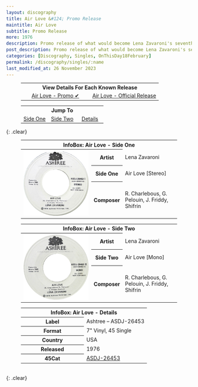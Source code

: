 ```yaml
---
layout: discography
title: Air Love &#124; Promo Release
maintitle: Air Love 
subtitle: Promo Release
more: 1976
description: Promo release of what would become Lena Zavaroni's seventh single.
post_description: Promo release of what would become Lena Zavaroni's seventh single.
categories: [Discography, Singles, OnThisDay18February]
permalink: /discography/singles/:name
last_modified_at: 26 November 2023
---
```


<figure class="fig3">
<table style="text-align:center;">
<tr><th colspan="6">View Details For Each Known Release</th></tr>
<tr><td style="width:50%;"><a href="/discography/singles/1976-air-love-promo">Air Love - Promo &#x2714;</a></td><td style="width:50%;"><a href="/discography/singles/1977-02-18-air-love">Air Love - Official Release</a></td></tr>
</table>
</figure>

<figure class="fig3">
<table style="text-align:center;">
<tr><th colspan="6">Jump To</th></tr>
<tr><td style="width:33%;"><a href="#infobox1">Side One</a></td><td style="width:34%;"><a href="#infobox2">Side Two</a></td><td style="width:33%;"><a href="#infobox3">Details</a></td></tr>
</table>
</figure>

{: .clear}

<figure class="fig3">
<table>
<tr id="infobox1"><th colspan="3">InfoBox: Air Love - Side One</th></tr>
<tr>
<th style="width:45%; vertical-align:top;" rowspan="6" class="top"><a href="/assets/images/singles/lena-zavaroni-air-love-stereo-version-ashtree-records-holdings.jpg"><img src="/assets/images/singles/lena-zavaroni-air-love-stereo-version-ashtree-records-holdings.jpg" class="full-width zoom-in" /></a></th>
</tr>
<tr><th style="width:15%;">Artist</th><td>Lena Zavaroni</td></tr>
<tr><th>Side One</th><td>Air Love [Stereo]</td></tr>
<tr><th>Composer</th><td id="white">R. Charlebous,
G. Pelouin,
J. Friddy, Shifrin</td></tr>
</table>
</figure>

<figure class="fig3">
<table>
<tr id="infobox2"><th colspan="3">InfoBox: Air Love - Side Two</th></tr>
<tr>
<th style="width:45%; vertical-align:top;" rowspan="6" class="top"><a href="/assets/images/singles/lena-zavaroni-air-love-mono-version-ashtree-records-holdings.jpg"><img src="/assets/images/singles/lena-zavaroni-air-love-mono-version-ashtree-records-holdings.jpg" class="full-width zoom-in" /></a><br /></th>
</tr>
<tr><th style="width:15%;">Artist</th><td>Lena Zavaroni</td></tr>
<tr><th>Side Two</th><td>Air Love [Mono]</td></tr>
<tr><th>Composer</th><td id="white">R. Charlebous,
G. Pelouin,
J. Friddy, Shifrin</td></tr>
</table>
</figure>

<figure class="fig3">
<table>
<tr id="infobox3"><th colspan="2">InfoBox: Air Love - Details</th></tr>
<tr><th style="width:50%;">Label</th><td style="width:50%;">Ashtree – ASDJ-26453</td></tr>
<tr><th>Format</th><td>7" Vinyl, 45 Single</td></tr>
<tr><th>Country</th><td>USA</td></tr>
<tr><th>Released</th><td>1976</td></tr>
<tr><th>45Cat</th><td><a class="external-link" href="http://www.45cat.com/record/asdj26453">ASDJ-26453</a></td></tr>
</table>
</figure>

<br />{: .clear}

<style>
.top {vertical-align:top;}
#white {white-space: pre;}
@media screen and (orientation:portrait) {#white {white-space: unset}}
</style>

